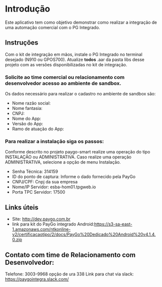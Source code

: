 # Introdução
Este aplicativo tem como objetivo demonstrar como realizar a integração
de uma automação comercial com o PG Integrado.

## Instruções
Com o kit de integração em mãos, instale o PG Integrado no terminal
desejado (N910 ou GPOS700). Atualize **todos** .aar da pasta libs desse
projeto com as versões disponibilizadas no kit de integração.

### Solicite ao time comercial ou relacionamento com desenvolvedor acesso ao ambiente de sandbox.
Os dados necessário para realizar o cadastro no ambiente de sandbox são:
* Nome razão social:
* Nome fantasia:
* CNPJ:
* Nome do App:
* Versão do App:
* Ramo de atuação do App:

### Para realizar a instalação siga os passos:
Conforme descrito no projeto paygo-smart realize uma operação do tipo INSTALAÇÃO ou ADMINISTRATIVA.
Caso realize uma operação ADMINISTRATIVA, selecione a opção de menu Instalação.
* Senha Técnica: 314159
* ID do ponto de captura: Informe o dado fornecido pela PayGo
* CNPJ/CPF: Cnpj da sua empresa
* Nome/IP Servidor: esba-hom01.tpgweb.io
* Porta TPC Servidor: 17500


## Links úteis
- Site: http://dev.paygo.com.br
- link para kit do PayGo integrado Android:https://s3-sa-east-1.amazonaws.com/ntkonline-v2/certificacaotipo/2/docs/PayGo%20Dedicado%20Android%20v4.1.4.0.zip

## Contato com time de Relacionamento com Desenvolvedor:
Telefone: 3003-9968 opção de ura 338
Link para chat via slack: https://paygointegra.slack.com/
